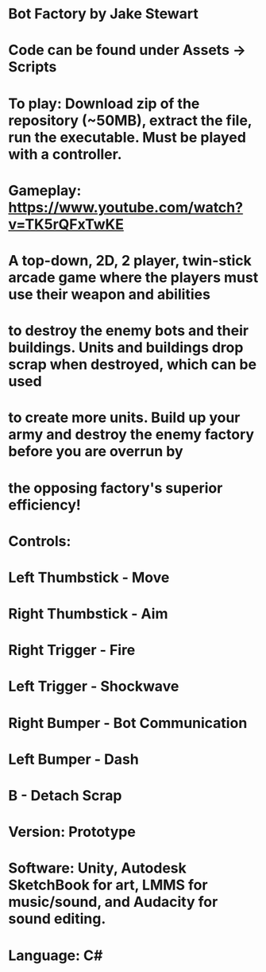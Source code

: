 # Bot Factory by Jake Stewart
#
# Code can be found under Assets -> Scripts
#
# To play: Download zip of the repository (~50MB), extract the file, run the executable. Must be played with a controller.
#
# Gameplay: https://www.youtube.com/watch?v=TK5rQFxTwKE
#
# A top-down, 2D, 2 player, twin-stick arcade game where the players must use their weapon and abilities
# to destroy the enemy bots and their buildings. Units and buildings drop scrap when destroyed, which can be used
# to create more units. Build up your army and destroy the enemy factory before you are overrun by
# the opposing factory's superior efficiency!
#
# Controls:
# Left Thumbstick   - Move
# Right Thumbstick  - Aim
# Right Trigger     - Fire
# Left Trigger      - Shockwave
# Right Bumper      - Bot Communication
# Left Bumper       - Dash
# B                 - Detach Scrap
#
# Version:  Prototype
# Software: Unity, Autodesk SketchBook for art, LMMS for music/sound, and Audacity for sound editing.
# Language: C#

